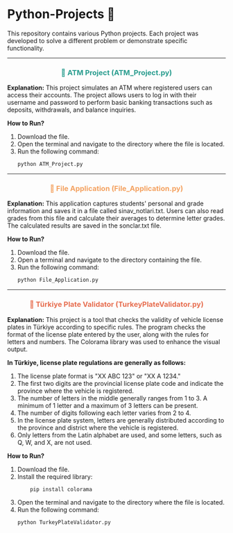 # Python-Projects 🐍

This repository contains various Python projects. Each project was developed to solve a different problem or demonstrate specific functionality.

---

<h3 align="center" style="color:#2A9D8F;"> 🏦 ATM Project (ATM_Project.py)</h3>

**Explanation:**
This project simulates an ATM where registered users can access their accounts. The project allows users to log in with their username and password to perform basic banking transactions such as deposits, withdrawals, and balance inquiries.

**How to Run?**
1. Download the file.
2. Open the terminal and navigate to the directory where the file is located.
3. Run the following command:
   ```bash
   python ATM_Project.py


---

<h3 align="center" style="color:#F4A261;"> 💾 File Application (File_Application.py)</h3>

**Explanation:**
This application captures students' personal and grade information and saves it in a file called sinav_notlari.txt. Users can also read grades from this file and calculate their averages to determine letter grades. The calculated results are saved in the sonclar.txt file.

**How to Run?**
1. Download the file.
2. Open a terminal and navigate to the directory containing the file.
3. Run the following command:
   ```bash
   python File_Application.py
   

---

<h3 align="center" style="color:#E76F51;"> 🚗 Türkiye Plate Validator (TurkeyPlateValidator.py)</h3>

**Explanation:**
This project is a tool that checks the validity of vehicle license plates in Türkiye according to specific rules. The program checks the format of the license plate entered by the user, along with the rules for letters and numbers. The Colorama library was used to enhance the visual output.

**In Türkiye, license plate regulations are generally as follows:**

1. The license plate format is "XX ABC 123" or "XX A 1234."
2. The first two digits are the provincial license plate code and indicate the province where the vehicle is registered.
3. The number of letters in the middle generally ranges from 1 to 3. A minimum of 1 letter and a maximum of 3 letters can be present.
4. The number of digits following each letter varies from 2 to 4.
5. In the license plate system, letters are generally distributed according to the province and district where the vehicle is registered.
6. Only letters from the Latin alphabet are used, and some letters, such as Q, W, and X, are not used.


**How to Run?**
1. Download the file.
2. Install the required library:
   ```bash
       pip install colorama
4. Open the terminal and navigate to the directory where the file is located.
5. Run the following command:
   ```bash
   python TurkeyPlateValidator.py
